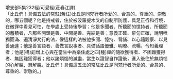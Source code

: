 增支部5集232經/可愛經(莊春江譯)  
「比丘們！具備五法的常駐(舊住)比丘是同梵行者所愛的、合意的、尊重的、崇敬的，哪五個呢？他是持戒者，住於被波羅提木叉的自制所防護，具足正行和行境，在微罪中看見可怕，在學處上受持後學習；他是多聞者、所聽聞的憶持者、所聽聞的蓄積者，凡那些開頭是善、中間是善、完結是善；意義正確、辭句正確，說明唯獨圓滿、遍清淨梵行的法，像這樣的法被他多聞、憶持、背誦、以心隨觀察、以見善通達；他是善言語者、善做言說事者、具備話語優雅、明瞭、流暢、令知義理者；他是[構成]增上心與在當生中為樂住處之四[種]禪的隨欲獲得者、不困難獲得者、無困難獲得者；他以諸煩惱的滅盡，當生以證智自作證後，進入後住於無煩惱的心解脫、慧解脫，比丘們！具備這五法的常駐比丘是同梵行者所愛的、合意的、尊重的、崇敬的。」  
  
  
